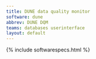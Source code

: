 ```yaml
---
title: DUNE data quality monitor
software: dune
abbrev: DUNE DQM
teams: databases userinterface
layout: default
---
```


{% include softwarespecs.html %}
